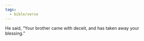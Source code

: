 ```yaml
---
tags:
  - bible/verse
---
```

He said, “Your brother came with deceit, and has taken away your blessing.”
